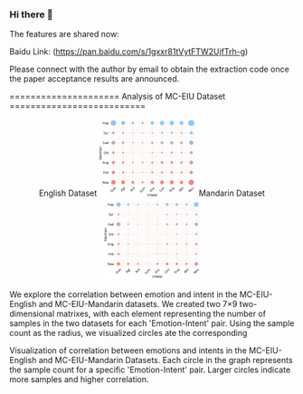 ### Hi there 👋

<!--
**MC-EIU/MC-EIU** is a ✨ _special_ ✨ repository because its `README.md` (this file) appears on your GitHub profile.

Here are some ideas to get you started:

-->



The features are shared now:

Baidu Link:
(https://pan.baidu.com/s/1gxxr81tVytFTW2UjfTrh-g)

Please connect with the author by email to obtain the extraction code once the paper acceptance results are announced.

=====================   Analysis of MC-EIU Dataset   ==========================

<div align="center">
  English Dataset<sub><img src="Figures/CorrelationMatrix_English.jpg" width="35%" alt="English Dataset"></sub>
  Mandarin Dataset<sub><img src="Figures/CorrelationMatrix_Chinese.jpg" width="35%" alt="Mandarin Dataset"></sub>
  
</div>

We explore the correlation between emotion and intent in the MC-EIU-English and MC-EIU-Mandarin datasets.
We created two 7×9 two-dimensional matrixes, with each element representing the number of samples in the two datasets for each 'Emotion-Intent' pair. Using the sample count as the radius, we visualized circles ate the corresponding 

Visualization of correlation between emotions and intents in the MC-EIU-English and MC-EIU-Mandarin Datasets. Each circle in the graph represents the sample count for a specific 'Emotion-Intent' pair. Larger circles indicate more samples and higher correlation.

